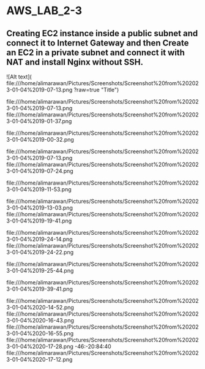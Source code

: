 # AWS_LAB_2-3

## Creating EC2 instance inside a public subnet and connect it to Internet Gateway and then Create an EC2 in a private subnet and connect it with NAT and install Nginx without SSH.

![Alt text]( file:///home/alimarawan/Pictures/Screenshots/Screenshot%20from%202023-01-04%2019-07-13.png
?raw=true "Title")

 file:///home/alimarawan/Pictures/Screenshots/Screenshot%20from%202023-01-04%2019-07-13.png
 file:///home/alimarawan/Pictures/Screenshots/Screenshot%20from%202023-01-04%2019-01-37.png

 file:///home/alimarawan/Pictures/Screenshots/Screenshot%20from%202023-01-04%2019-00-32.png
 
 file:///home/alimarawan/Pictures/Screenshots/Screenshot%20from%202023-01-04%2019-07-13.png
 file:///home/alimarawan/Pictures/Screenshots/Screenshot%20from%202023-01-04%2019-07-24.png

 file:///home/alimarawan/Pictures/Screenshots/Screenshot%20from%202023-01-04%2019-11-53.png

 file:///home/alimarawan/Pictures/Screenshots/Screenshot%20from%202023-01-04%2019-13-03.png
 file:///home/alimarawan/Pictures/Screenshots/Screenshot%20from%202023-01-04%2019-19-41.png

 file:///home/alimarawan/Pictures/Screenshots/Screenshot%20from%202023-01-04%2019-24-14.png
 file:///home/alimarawan/Pictures/Screenshots/Screenshot%20from%202023-01-04%2019-24-22.png

file:///home/alimarawan/Pictures/Screenshots/Screenshot%20from%202023-01-04%2019-25-44.png

 file:///home/alimarawan/Pictures/Screenshots/Screenshot%20from%202023-01-04%2019-39-41.png 

 file:///home/alimarawan/Pictures/Screenshots/Screenshot%20from%202023-01-04%2020-14-52.png
 file:///home/alimarawan/Pictures/Screenshots/Screenshot%20from%202023-01-04%2020-16-43.png
 file:///home/alimarawan/Pictures/Screenshots/Screenshot%20from%202023-01-04%2020-16-55.png
 file:///home/alimarawan/Pictures/Screenshots/Screenshot%20from%202023-01-04%2020-17-28.png
-46:-20:84:40
file:///home/alimarawan/Pictures/Screenshots/Screenshot%20from%202023-01-04%2020-17-12.png














